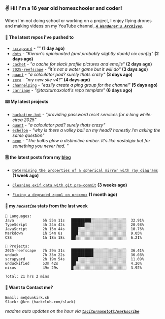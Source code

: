 ### ✌️ Hi! I'm a 16 year old homeschooler and coder!

When I'm not doing school or working on a project, I enjoy flying drones and making videos on my YouTube channel, [**_`A Wanderer's Archives`_**](https://youtube.com/@wanderer.archives).

#### 👷 The latest repos i've pushed to

- [`scrapyard`](https://github.com/hackclub/scrapyard) - _""_ **(1 day ago)**
- [`dots`](https://github.com/taciturnaxolotl/dots) - _"Kieran's opinionated (and probably slightly dumb) nix config"_ **(2 days ago)**
- [`cachet`](https://github.com/taciturnaxolotl/cachet) - _"a cache for slack profile pictures and emojis"_ **(2 days ago)**
- [`2025-reefscape`](https://github.com/df1317/2025-reefscape) - _"it's not a water game but it will do"_ **(3 days ago)**
- [`quant`](https://github.com/taciturnaxolotl/quant) - _"a calculator pad? surely thats crazy"_ **(3 days ago)**
- [`zera`](https://github.com/taciturnaxolotl/zera) - _"my new site v4?"_ **(4 days ago)**
- [`channelping`](https://github.com/taciturnaxolotl/channelping) - _"easily create a ping group for the channel"_ **(5 days ago)**
- [`carriage`](https://github.com/taciturnaxolotl/carriage) - _"@taciturnaxolotl's repo template"_ **(6 days ago)**

#### ⌨️ My latest projects

- [`hackatime-bot`](https://github.com/taciturnaxolotl/hackatime-bot) - _"providing password reset services for a long while: circa 2025"_
- [`quant`](https://github.com/taciturnaxolotl/quant) - _"a calculator pad? surely thats crazy"_
- [`echelon`](https://github.com/taciturnaxolotl/echelon) - _"why is there a volley ball on my head? honestly i'm asking the same question"_
- [`neon`](https://github.com/taciturnaxolotl/neon) - _"The bulbs glow a distinctive amber. It's like nostalgia but for something you never had. "_

#### 🗒️ the latest posts from my [blog](https://dunkirk.sh)

- [`Determining the properties of a spherical mirror with ray diagrams`](https://dunkirk.sh/blog/spherical-ray-diagrams/) **(1 week ago)**

- [`Cleaning exif data with git pre-commit`](https://dunkirk.sh/blog/remove-exif-git-hook/) **(3 weeks ago)**

- [`Fixing a degraded zpool on proxmox`](https://dunkirk.sh/blog/degraded-zpool-proxmox/) **(1 month ago)**



#### 📡 my [_`hackatime`_](https://waka.hackclub.com) stats from the last week

```text
💾 Languages:
Java             6h 55m 11s   █████████░░░░░░░░░░░░░░░░  32.91%
TypeScript       4h 24m 42s   ██████░░░░░░░░░░░░░░░░░░░  20.98%
JavaScript       2h 15m 44s   ███░░░░░░░░░░░░░░░░░░░░░░  10.76%
Markdown         1h 54m 8s    ███░░░░░░░░░░░░░░░░░░░░░░  9.05%
CSS              1h 18m 18s   ██░░░░░░░░░░░░░░░░░░░░░░░  6.21%

💼 Projects:
2025-reefscape   7h 39m 31s   ██████████░░░░░░░░░░░░░░░  36.41%
unduck           7h 35m 22s   ██████████░░░░░░░░░░░░░░░  36.08%
scrapyard        2h 19m 54s   ███░░░░░░░░░░░░░░░░░░░░░░  11.09%
unduckified      53m 42s      ██░░░░░░░░░░░░░░░░░░░░░░░  4.26%
nixos            49m 29s      █░░░░░░░░░░░░░░░░░░░░░░░░  3.92%

Total: 21 hrs 2 mins
```

#### 📮 Want to Contact me?

```text
Email: me@dunkirk.sh
Slack: @krn (hackclub.com/slack)
```

_readme auto updates on the hour via [**`taciturnaxolotl/markscribe`**](https://github.com/taciturnaxolotl/markscribe)_
